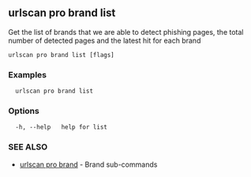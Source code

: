 ## urlscan pro brand list

Get the list of brands that we are able to detect phishing pages, the total number of detected pages and the latest hit for each brand

```
urlscan pro brand list [flags]
```

### Examples

```
  urlscan pro brand list
```

### Options

```
  -h, --help   help for list
```

### SEE ALSO

* [urlscan pro brand](urlscan_pro_brand.md)	 - Brand sub-commands

